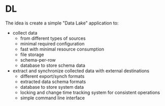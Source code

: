 # DL

The idea is create a simple "Data Lake" application to:
 - collect data
   - from different types of sources
   - minimal required configuration
   - fast with minimal resource consumption
   - file storage
   - schema-per-row
   - database to store schema data
 - extract and synchronize collected data with external destinations
   - different export/synch formats
   - extracted data schema formats
   - database to store system data
   - locking and change time tracking system for consistent operations
   - simple command line interface
